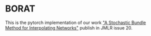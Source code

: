 # BORAT
This is the pytorch implementation of our work ["A Stochastic Bundle Method for Interpolating Networks"](https://arxiv.org/pdf/2201.12678.pdf) publish in JMLR issue 20.
